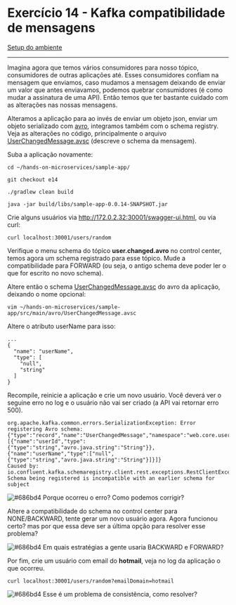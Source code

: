 # Exercício 14 - Kafka compatibilidade de mensagens
[Setup do ambiente](https://github.com/luizroos/hands-on-microservices)

---

Imagina agora que temos vários consumidores para nosso tópico, consumidores de outras aplicações até. Esses consumidores confiam na mensagem que enviamos, caso mudamos a mensagem deixando de enviar um valor que antes enviavamos, podemos quebrar consumidores (é como mudar a assinatura de uma API). Então temos que ter bastante cuidado com as alterações nas nossas mensagens. 

Alteramos a aplicação para ao invés de enviar um objeto json, enviar um objeto serializado com [avro](https://avro.apache.org/), integramos também com o schema registry. Veja as alterações no código, principalmente o arquivo [UserChangedMessage.avsc](/sample-app/src/main/avro/UserChangedMessage.avsc) (descreve o schema da mensagem).

Suba a aplicação novamente:

```console
cd ~/hands-on-microservices/sample-app/

git checkout e14

./gradlew clean build

java -jar build/libs/sample-app-0.0.14-SNAPSHOT.jar
```

Crie alguns usuários via http://172.0.2.32:30001/swagger-ui.html, ou via curl:

```console
curl localhost:30001/users/random
```

Verifique o menu schema do tópico **user.changed.avro** no control center, temos agora um schema registrado para esse tópico. Mude a compatibilidade para FORWARD (ou seja, o antigo schema deve poder ler o que for escrito no novo schema).

Altere então o schema [UserChangedMessage.avsc](/sample-app/src/main/avro/UserChangedMessage.avsc) do avro da aplicação, deixando o nome opcional: 

```console
vim ~/hands-on-microservices/sample-app/src/main/avro/UserChangedMessage.avsc
```

Altere o atributo userName para isso:

```avro
...
{
  "name": "userName",
  "type": [
    "null",
    "string"
  ]
} 
```

Recompile, reinicie a aplicação e crie um novo usuário. Você deverá ver o seguine erro no log e o usuário não vai ser criado (a API vai retornar erro 500).

```console
org.apache.kafka.common.errors.SerializationException: Error registering Avro schema: {"type":"record","name":"UserChangedMessage","namespace":"web.core.user.pub","fields":[{"name":"userId","type":{"type":"string","avro.java.string":"String"}},{"name":"userName","type":["null",{"type":"string","avro.java.string":"String"}]}]}
Caused by: io.confluent.kafka.schemaregistry.client.rest.exceptions.RestClientException: Schema being registered is incompatible with an earlier schema for subject
```

![#686bd4](https://via.placeholder.com/10/686bd4?text=+) Porque ocorreu o erro? Como podemos corrigir? 

Altere a compatibilidade do schema no control center para NONE/BACKWARD, tente gerar um novo usuário agora. Agora funcionou certo? mas por que essa deve ser a última opção para resolver esse problema?

![#686bd4](https://via.placeholder.com/10/686bd4?text=+) Em quais estratégias a gente usaria BACKWARD e FORWARD?

Por fim, crie um usuário com email do **hotmail**, veja no log da aplicação o que ocorreu. 

```console
curl localhost:30001/users/random?emailDomain=hotmail
```

![#686bd4](https://via.placeholder.com/10/686bd4?text=+) Esse é um problema de consistência, como resolver?

